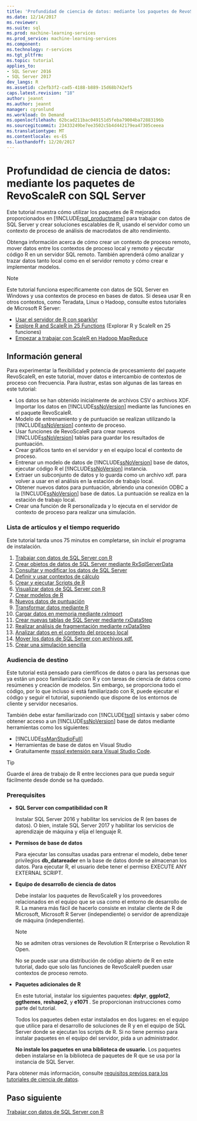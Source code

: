 ```yaml
---
title: 'Profundidad de ciencia de datos: mediante los paquetes de RevoScaleR con SQL Server | Documentos de Microsoft'
ms.date: 12/14/2017
ms.reviewer: 
ms.suite: sql
ms.prod: machine-learning-services
ms.prod_service: machine-learning-services
ms.component: 
ms.technology: r-services
ms.tgt_pltfrm: 
ms.topic: tutorial
applies_to:
- SQL Server 2016
- SQL Server 2017
dev_langs: R
ms.assetid: c2efb3f2-cad5-4188-b889-15d68b742ef5
caps.latest.revision: "18"
author: jeannt
ms.author: jeannt
manager: cgronlund
ms.workload: On Demand
ms.openlocfilehash: 62bcad211bac049151d5feba79004ba72883196b
ms.sourcegitcommit: 23433249be7ee3502c5b4d442179ea47305ceeea
ms.translationtype: MT
ms.contentlocale: es-ES
ms.lasthandoff: 12/20/2017
---
```

# <a name="data-science-deep-dive-using-the-revoscaler-packages-with-sql-server"></a>Profundidad de ciencia de datos: mediante los paquetes de RevoScaleR con SQL Server

Este tutorial muestra cómo utilizar los paquetes de R mejorados proporcionados en [!INCLUDE[rsql_productname](../../includes/rsql-productname-md.md)] para trabajar con datos de SQL Server y crear soluciones escalables de R, usando el servidor como un contexto de proceso de análisis de macrodatos de alto rendimiento.

Obtenga información acerca de cómo crear un contexto de proceso remoto, mover datos entre los contextos de proceso local y remoto y ejecutar código R en un servidor SQL remoto. También aprenderá cómo analizar y trazar datos tanto local como en el servidor remoto y cómo crear e implementar modelos.

> [!NOTE]
> 
> Este tutorial funciona específicamente con datos de SQL Server en Windows y usa contextos de proceso en bases de datos. Si desea usar R en otros contextos, como Teradata, Linux o Hadoop, consulte estos tutoriales de Microsoft R Server: 
> + [Usar el servidor de R con sparklyr](https://docs.microsoft.com/machine-learning-server/r/tutorial-sparklyr-revoscaler)
> + [Explore R and ScaleR in 25 Functions](https://docs.microsoft.com/machine-learning-server/r/tutorial-r-to-revoscaler) (Explorar R y ScaleR en 25 funciones)
> + [Empezar a trabajar con ScaleR en Hadoop MapReduce](https://docs.microsoft.com/machine-learning-server/r/how-to-revoscaler-hadoop)

## <a name="overview"></a>Información general

Para experimentar la flexibilidad y potencia de procesamiento del paquete RevoScaleR, en este tutorial, mover datos e intercambio de contextos de proceso con frecuencia. Para ilustrar, estas son algunas de las tareas en este tutorial:

+ Los datos se han obtenido inicialmente de archivos CSV o archivos XDF. Importar los datos en [!INCLUDE[ssNoVersion](../../includes/ssnoversion-md.md)] mediante las funciones en el paquete RevoScaleR.
+ Modelo de entrenamiento y de puntuación se realizan utilizando la [!INCLUDE[ssNoVersion](../../includes/ssnoversion-md.md)] contexto de proceso. 
+ Usar funciones de RevoScaleR para crear nuevos [!INCLUDE[ssNoVersion](../../includes/ssnoversion-md.md)] tablas para guardar los resultados de puntuación.
+ Crear gráficos tanto en el servidor y en el equipo local el contexto de proceso.
+ Entrenar un modelo de datos de [!INCLUDE[ssNoVersion](../../includes/ssnoversion-md.md)] base de datos, ejecutar código R el [!INCLUDE[ssNoVersion](../../includes/ssnoversion-md.md)] instancia.
+ Extraer un subconjunto de datos y lo guarda como un archivo xdf. para volver a usar en el análisis en la estación de trabajo local.
+ Obtener nuevos datos para puntuación, abriendo una conexión ODBC a la [!INCLUDE[ssNoVersion](../../includes/ssnoversion-md.md)] base de datos. La puntuación se realiza en la estación de trabajo local.
+ Crear una función de R personalizada y lo ejecuta en el servidor de contexto de proceso para realizar una simulación.

### <a name="article-list-and-time-required"></a>Lista de artículos y el tiempo requerido

Este tutorial tarda unos 75 minutos en completarse, sin incluir el programa de instalación.

1. [Trabajar con datos de SQL Server con R](../../advanced-analytics/tutorials/deepdive-work-with-sql-server-data-using-r.md)
2. [Crear objetos de datos de SQL Server mediante RxSqlServerData](../../advanced-analytics/tutorials/deepdive-create-sql-server-data-objects-using-rxsqlserverdata.md)
3. [Consultar y modificar los datos de SQL Server](../../advanced-analytics/tutorials/deepdive-query-and-modify-the-sql-server-data.md)
4. [Definir y usar contextos de cálculo](../../advanced-analytics/tutorials/deepdive-define-and-use-compute-contexts.md)
5. [Crear y ejecutar Scripts de R](../../advanced-analytics/tutorials/deepdive-create-and-run-r-scripts.md)
6. [Visualizar datos de SQL Server con R](../../advanced-analytics/tutorials/deepdive-visualize-sql-server-data-using-r.md)
7. [Crear modelos de R](../../advanced-analytics/tutorials/deepdive-create-models.md)
8. [Nuevos datos de puntuación](../../advanced-analytics/tutorials/deepdive-score-new-data.md)
9. [Transformar datos mediante R](../../advanced-analytics/tutorials/deepdive-transform-data-using-r.md)
10. [Cargar datos en memoria mediante rxImport](../../advanced-analytics/tutorials/deepdive-load-data-into-memory-using-rximport.md)
11. [Crear nuevas tablas de SQL Server mediante rxDataStep](../../advanced-analytics/tutorials/deepdive-create-new-sql-server-table-using-rxdatastep.md)
12. [Realizar análisis de fragmentación mediante rxDataStep](../../advanced-analytics/tutorials/deepdive-perform-chunking-analysis-using-rxdatastep.md)
13. [Analizar datos en el contexto del proceso local](../../advanced-analytics/tutorials/deepdive-analyze-data-in-local-compute-context.md)
14. [Mover los datos de SQL Server con archivos xdf.](../../advanced-analytics/tutorials/deepdive-move-data-between-sql-server-and-xdf-file.md)
15. [Crear una simulación sencilla](../../advanced-analytics/tutorials/deepdive-create-a-simple-simulation.md)

### <a name="target-audience"></a>Audiencia de destino

Este tutorial está pensado para científicos de datos o para las personas que ya están un poco familiarizado con R y con tareas de ciencia de datos como resúmenes y creación de modelos.  Sin embargo, se proporciona todo el código, por lo que incluso si está familiarizado con R, puede ejecutar el código y seguir el tutorial, suponiendo que dispone de los entornos de cliente y servidor necesarios.

También debe estar familiarizado con [!INCLUDE[tsql](../../includes/tsql-md.md)] sintaxis y saber cómo obtener acceso a un [!INCLUDE[ssNoVersion](../../includes/ssnoversion-md.md)] base de datos mediante herramientas como los siguientes:

+ [!INCLUDE[ssManStudioFull](../../includes/ssmanstudiofull-md.md)] 
+ Herramientas de base de datos en Visual Studio 
+ Gratuitamente [mssql extensión para Visual Studio Code](https://docs.microsoft.com/sql/linux/sql-server-linux-develop-use-vscode).
  
> [!TIP]
> Guarde el área de trabajo de R entre lecciones para que pueda seguir fácilmente desde donde se ha quedado.

### <a name="prerequisites"></a>Prerequisites

- **SQL Server con compatibilidad con R**
  
    Instalar SQL Server 2016 y habilitar los servicios de R (en bases de datos). O bien, instale SQL Server 2017 y habilitar los servicios de aprendizaje de máquina y elija el lenguaje R.
  
-  **Permisos de base de datos**
  
    Para ejecutar las consultas usadas para entrenar el modelo, debe tener privilegios **db_datareader** en la base de datos donde se almacenan los datos. Para ejecutar R, el usuario debe tener el permiso EXECUTE ANY EXTERNAL SCRIPT.

-   **Equipo de desarrollo de ciencia de datos**
  
    Debe instalar los paquetes de RevoScaleR y los proveedores relacionados en el equipo que se usa como el entorno de desarrollo de R. La manera más fácil de hacerlo consiste en instalar cliente de R de Microsoft, Microsoft R Server (independiente) o servidor de aprendizaje de máquina (independiente). 
      
    > [!NOTE] 
    > No se admiten otras versiones de Revolution R Enterprise o Revolution R Open.
    > 
    > No se puede usar una distribución de código abierto de R en este tutorial, dado que solo las funciones de RevoScaleR pueden usar contextos de proceso remoto.
  
-   **Paquetes adicionales de R**
  
    En este tutorial, instalar los siguientes paquetes: **dplyr**, **ggplot2**, **ggthemes**, **reshape2**, y **e1071** . Se proporcionan instrucciones como parte del tutorial.
  
    Todos los paquetes deben estar instalados en dos lugares: en el equipo que utilice para el desarrollo de soluciones de R y en el equipo de SQL Server donde se ejecutan los scripts de R. Si no tiene permiso para instalar paquetes en el equipo del servidor, pida a un administrador. 
    
    **No instale los paquetes en una biblioteca de usuario.** Los paquetes deben instalarse en la biblioteca de paquetes de R que se usa por la instancia de SQL Server.

Para obtener más información, consulte [requisitos previos para los tutoriales de ciencia de datos](../../advanced-analytics/tutorials/walkthrough-prerequisites-for-data-science-walkthroughs.md).

## <a name="next-step"></a>Paso siguiente

[Trabajar con datos de SQL Server con R](../../advanced-analytics/tutorials/deepdive-work-with-sql-server-data-using-r.md)


